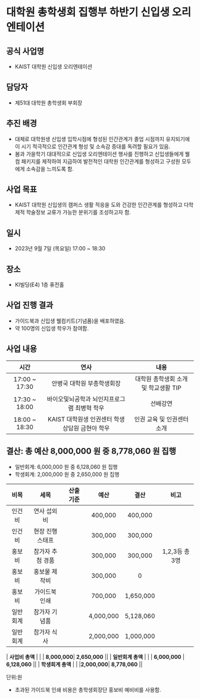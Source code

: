 대학원 총학생회 집행부 하반기 신입생 오리엔테이션
===

## 공식 사업명
- KAIST 대학원 신입생 오리엔테이션

## 담당자
- 제51대 대학원 총학생회 부회장

## 추진 배경
- 대체로 대학원생 신입생 입학시점에 형성된 인간관계가 졸업 시점까지 유지되기에 이 시기 적극적으로 인간관계 형성 및 소속감 증대를 독려할 필요가 있음.
- 봄과 가을학기 대대적으로 신입생 오리엔테이션 행사를 진행하고 신입생들에게 웰컴 패키지를 제작하여 지급하여 발전적인 대학원 인간관계를 형성하고 구성원 모두에게 소속감을 느끼도록 함.


## 사업 목표
- KAIST 대학원 신입생의 캠퍼스 생활 적응을 도와 건강한 인간관계를 형성하고 다학제적 학술정보 교류가 가능한 분위기를 조성하고자 함.

## 일시
- 2023년 9월 7일 (목요일) 17:00 ~ 18:30

## 장소
- KI빌딩(E4) 1층 퓨전홀

## 사업 진행 결과
- 가이드북과 신입생 웰컴키트(기념품)을 배포하였음.
- 약 100명의 신입생 학우가 참여함.  

## 사업 내용
|  **시간** |   **연사**   |   **내용**   |
| :--------: | :----------------------------------------: |:-----------------------------------: |
|  17:00 ~ 17:30  |   안병국 대학원 부총학생회장  |  대학원 총학생회 소개 및 학교생활 TIP       |
|  17:30 ~ 18:00  |   바이오및뇌공학과 뇌인지프로그램 최병혁 학우   |   선배강연      |
| 18:00 ~ 18:30 |  KAIST 대학원생 인권센터 학생상담원 금현아 학우  |    인권 교육 및 인권센터 소개       |

## 결산: 총 예산 8,000,000 원 중 8,778,060 원 집행

- 일반회계: 6,000,000 원 중 6,128,060 원 집행
- 학생회계: 2,000,000 원 중 2,650,000 원 집행

|  **비목** |   **세목**   | **산출 기준** | **예산** | **결산** |**비고**|
|:----------:|:------------:|:--------:|:--------:|:--------:|:--------:|
| 인건비 | 연사 섭외비     | | 400,000| 400,000 ||
| 인건비   | 현장 진행 스태프   | | 300,000 | 300,000 ||
| 홍보비   | 참가자 추첨 경품  | | 300,000 | 300,000 |1,2,3등 총 3명|
| 홍보비   | 홍보물 제작비  | |300,000 | 0 ||
| 홍보비   | 가이드북 인쇄| |700,000 | 1,650,000 ||
|  일반회계  | 참가자 기념품 |  |     4,000,000     |5,128,060 ||
|  일반회계  |   참가자 식사  |  |   2,000,000    | 1,000,000  ||

|   **사업비 총액**  |       |       | **8,000,000**| **2,650,000** ||
|   **일반회계 총액**  |       |       | **6,000,000** | **6,128,060**  ||
|   **학생회계 총액**  |       |       |**2,000,000**| **8,778,060** ||

단위:원

* 초과된 가이드북 인쇄 비용은 총학생회장단 홍보비 예비비를 사용함.
